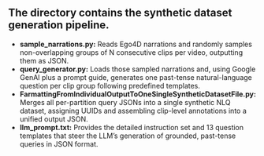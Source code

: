 ## The directory contains the synthetic dataset generation pipeline. 

* **sample\_narrations.py:** Reads Ego4D narrations and randomly samples non-overlapping groups of N consecutive clips per video, outputting them as JSON.
* **query\_generator.py:** Loads those sampled narrations and, using Google GenAI plus a prompt guide, generates one past-tense natural-language question per clip group following predefined templates.
* **FarmattingFromIndividualOutputToOneSingleSyntheticDatasetFile.py:** Merges all per-partition query JSONs into a single synthetic NLQ dataset, assigning UUIDs and assembling clip-level annotations into a unified output JSON.
* **llm\_prompt.txt:** Provides the detailed instruction set and 13 question templates that steer the LLM’s generation of grounded, past-tense queries in JSON format.
